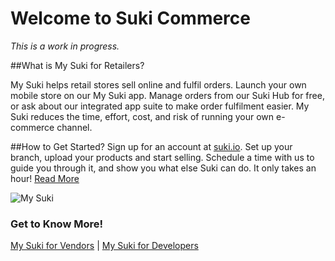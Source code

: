 Welcome to Suki Commerce
=======

_This is a work in progress._

##What is My Suki for Retailers?

My Suki helps retail stores sell online and fulfil orders. Launch your own mobile store on our My Suki app. Manage orders from our Suki Hub for free, or ask about our integrated app suite to make order fulfilment easier. My Suki reduces the time, effort, cost, and risk of running your own e-commerce channel.

##How to Get Started?
Sign up for an account at [suki.io](https://suki.io/). Set up your branch, upload your products and start selling. Schedule a time with us to guide you through it, and show you what else Suki can do. It only takes an hour! [Read More](/vendors/index.md)

![](https://drive.google.com/uc?export=view&id=1jN7XmN8qQQWX70aK4Wpw7OMEzc1bLen4 "My Suki")

### Get to Know More!

[My Suki for Vendors](/vendors/index.md) | [My Suki for Developers](/api/index.md)
